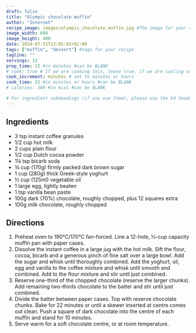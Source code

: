 ```yaml
---
draft: false
title: "Olympic chocolate muffin"
author: "Internet"
recipe_image: images/olympic_chocolate_muffin.jpg #The image for your recipe
image_width: 600
image_height: 400
date: 2024-07-31T22:05:03+02:00
tags: ["muffin", "dessert"] #tags for your recipe
tagline: ""
servings: 12
prep_time: 15 #in minutes #can be BLANK
# cook: true # If we are cooking this, leave true, if we are cooling set to false
cook_increment: minutes # set to minutes or hours
cook_time: 22 #in minutes or hours #can be BLANK
# calories: 300 #in kcal #can be BLANK

# For ingredient subheadings (if you use them), please use the h4 header.  For print view I have those elements targeted
---
```



## Ingredients

- 3 tsp instant coffee granules
- 1/2 cup hot milk
- 2 cups plain flour
- 1/2 cup Dutch cocoa powder
- 1¼ tsp bicarb soda
- ¾ cup (170g) firmly packed dark brown sugar
- 1 cup (280g) thick Greek-style yoghurt
- ½ cup (125ml) vegetable oil
- 1 large egg, lightly beaten
- 1 tsp vanilla bean paste
- 100g dark (70%) chocolate, roughly chopped, plus 12 squares extra
- 100g milk chocolate, roughly chopped

## Directions

1. Preheat oven to 190°C/170°C fan-forced. Line a 12-hole, ⅓-cup capacity muffin pan with paper cases.
2. Dissolve the instant coffee in a large jug with the hot milk. Sift the flour, cocoa, bicarb and a generous pinch of fine salt over a large bowl. Add the sugar and whisk until thoroughly combined. Add the yoghurt, oil, egg and vanilla to the coffee mixture and whisk until smooth and combined. Add to the flour mixture and stir until just combined.
3. Reserve one-third of the chopped chocolate (reserve the larger chunks). Add remaining two-thirds chocolate to the batter and stir until just combined.
4. Divide the batter between paper cases. Top with reserve chocolate chunks. Bake for 22 minutes or until a skewer inserted at centre comes out clean. Push a square of dark chocolate into the centre of each muffin and stand for 10 minutes.
5. Serve warm for a soft chocolate centre, or at room temperature.
